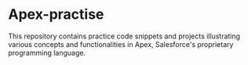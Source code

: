 # Apex-practise
This repository contains practice code snippets and projects illustrating various concepts and functionalities in Apex, Salesforce's proprietary programming language.
